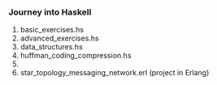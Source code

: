 ### Journey into Haskell

1. basic_exercises.hs
2. advanced_exercises.hs
3. data_structures.hs
4. huffman_coding_compression.hs
5.
6. star_topology_messaging_network.erl (project in Erlang)
